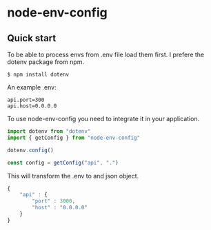 # node-env-config

## Quick start

To be able to process envs from .env file load them first. I prefere the dotenv package from npm.

```shell
$ npm install dotenv
```

An example .env:

```text
api.port=300
api.host=0.0.0.0
```

To use node-env-config you need to integrate it in your application.

```javascript
import dotenv from "dotenv"
import { getConfig } from "node-env-config"

dotenv.config()

const config = getConfig("api", ".")
```

This will transform the .env to and json object.

```javascript
{
    "api" : {
        "port" : 3000,
        "host" : "0.0.0.0"
    }
}
```